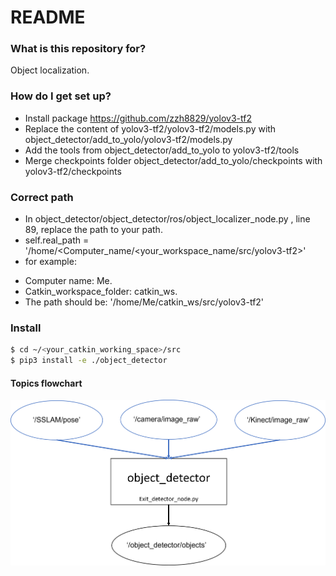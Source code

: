 # README #



### What is this repository for? ###

Object localization.

### How do I get set up? ###

* Install package https://github.com/zzh8829/yolov3-tf2
* Replace the content of yolov3-tf2/yolov3-tf2/models.py with object_detector/add_to_yolo/yolov3-tf2/models.py
* Add the tools from object_detector/add_to_yolo to yolov3-tf2/tools
* Merge checkpoints folder object_detector/add_to_yolo/checkpoints with yolov3-tf2/checkpoints

### Correct path ###

- In object_detector/object_detector/ros/object_localizer_node.py , line 89, replace the path to your path.
- self.real_path = '/home/<Computer_name/<your_workspace_name/src/yolov3-tf2>'
- for example: 
* Computer name: Me. 
* Catkin_workspace_folder: catkin_ws.
* The path should be: '/home/Me/catkin_ws/src/yolov3-tf2'


### Install ###

```bash
$ cd ~/<your_catkin_working_space>/src
$ pip3 install -e ./object_detector
```

#### Topics flowchart

![flowchart](media/blocks_objects.png)